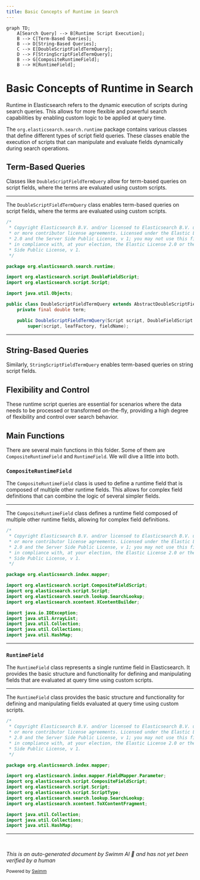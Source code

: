 ```yaml
---
title: Basic Concepts of Runtime in Search
---
```

```mermaid
graph TD;
    A[Search Query] --> B[Runtime Script Execution];
    B --> C[Term-Based Queries];
    B --> D[String-Based Queries];
    C --> E[DoubleScriptFieldTermQuery];
    D --> F[StringScriptFieldTermQuery];
    B --> G[CompositeRuntimeField];
    B --> H[RuntimeField];
```

# Basic Concepts of Runtime in Search

Runtime in Elasticsearch refers to the dynamic execution of scripts during search queries. This allows for more flexible and powerful search capabilities by enabling custom logic to be applied at query time.

The <SwmToken path="server/src/main/java/org/elasticsearch/search/runtime/DoubleScriptFieldTermQuery.java" pos="9:2:8" line-data="package org.elasticsearch.search.runtime;">`org.elasticsearch.search.runtime`</SwmToken> package contains various classes that define different types of script field queries. These classes enable the execution of scripts that can manipulate and evaluate fields dynamically during search operations.

## Term-Based Queries

Classes like <SwmToken path="server/src/main/java/org/elasticsearch/search/runtime/DoubleScriptFieldTermQuery.java" pos="16:4:4" line-data="public class DoubleScriptFieldTermQuery extends AbstractDoubleScriptFieldQuery {">`DoubleScriptFieldTermQuery`</SwmToken> allow for term-based queries on script fields, where the terms are evaluated using custom scripts.

<SwmSnippet path="/server/src/main/java/org/elasticsearch/search/runtime/DoubleScriptFieldTermQuery.java" line="1">

---

The <SwmToken path="server/src/main/java/org/elasticsearch/search/runtime/DoubleScriptFieldTermQuery.java" pos="16:4:4" line-data="public class DoubleScriptFieldTermQuery extends AbstractDoubleScriptFieldQuery {">`DoubleScriptFieldTermQuery`</SwmToken> class enables term-based queries on script fields, where the terms are evaluated using custom scripts.

```java
/*
 * Copyright Elasticsearch B.V. and/or licensed to Elasticsearch B.V. under one
 * or more contributor license agreements. Licensed under the Elastic License
 * 2.0 and the Server Side Public License, v 1; you may not use this file except
 * in compliance with, at your election, the Elastic License 2.0 or the Server
 * Side Public License, v 1.
 */

package org.elasticsearch.search.runtime;

import org.elasticsearch.script.DoubleFieldScript;
import org.elasticsearch.script.Script;

import java.util.Objects;

public class DoubleScriptFieldTermQuery extends AbstractDoubleScriptFieldQuery {
    private final double term;

    public DoubleScriptFieldTermQuery(Script script, DoubleFieldScript.LeafFactory leafFactory, String fieldName, double term) {
        super(script, leafFactory, fieldName);
```

---

</SwmSnippet>

## String-Based Queries

Similarly, `StringScriptFieldTermQuery` enables term-based queries on string script fields.

## Flexibility and Control

These runtime script queries are essential for scenarios where the data needs to be processed or transformed on-the-fly, providing a high degree of flexibility and control over search behavior.

## Main Functions

There are several main functions in this folder. Some of them are <SwmToken path="server/src/main/java/org/elasticsearch/index/mapper/CompositeRuntimeField.java" pos="31:4:4" line-data="public class CompositeRuntimeField implements RuntimeField {">`CompositeRuntimeField`</SwmToken> and <SwmToken path="server/src/main/java/org/elasticsearch/index/mapper/CompositeRuntimeField.java" pos="31:8:8" line-data="public class CompositeRuntimeField implements RuntimeField {">`RuntimeField`</SwmToken>. We will dive a little into both.

### <SwmToken path="server/src/main/java/org/elasticsearch/index/mapper/CompositeRuntimeField.java" pos="31:4:4" line-data="public class CompositeRuntimeField implements RuntimeField {">`CompositeRuntimeField`</SwmToken>

The <SwmToken path="server/src/main/java/org/elasticsearch/index/mapper/CompositeRuntimeField.java" pos="31:4:4" line-data="public class CompositeRuntimeField implements RuntimeField {">`CompositeRuntimeField`</SwmToken> class is used to define a runtime field that is composed of multiple other runtime fields. This allows for complex field definitions that can combine the logic of several simpler fields.

<SwmSnippet path="/server/src/main/java/org/elasticsearch/index/mapper/CompositeRuntimeField.java" line="1">

---

The <SwmToken path="server/src/main/java/org/elasticsearch/index/mapper/CompositeRuntimeField.java" pos="31:4:4" line-data="public class CompositeRuntimeField implements RuntimeField {">`CompositeRuntimeField`</SwmToken> class defines a runtime field composed of multiple other runtime fields, allowing for complex field definitions.

```java
/*
 * Copyright Elasticsearch B.V. and/or licensed to Elasticsearch B.V. under one
 * or more contributor license agreements. Licensed under the Elastic License
 * 2.0 and the Server Side Public License, v 1; you may not use this file except
 * in compliance with, at your election, the Elastic License 2.0 or the Server
 * Side Public License, v 1.
 */

package org.elasticsearch.index.mapper;

import org.elasticsearch.script.CompositeFieldScript;
import org.elasticsearch.script.Script;
import org.elasticsearch.search.lookup.SearchLookup;
import org.elasticsearch.xcontent.XContentBuilder;

import java.io.IOException;
import java.util.ArrayList;
import java.util.Collection;
import java.util.Collections;
import java.util.HashMap;
```

---

</SwmSnippet>

### <SwmToken path="server/src/main/java/org/elasticsearch/index/mapper/CompositeRuntimeField.java" pos="31:8:8" line-data="public class CompositeRuntimeField implements RuntimeField {">`RuntimeField`</SwmToken>

The <SwmToken path="server/src/main/java/org/elasticsearch/index/mapper/CompositeRuntimeField.java" pos="31:8:8" line-data="public class CompositeRuntimeField implements RuntimeField {">`RuntimeField`</SwmToken> class represents a single runtime field in Elasticsearch. It provides the basic structure and functionality for defining and manipulating fields that are evaluated at query time using custom scripts.

<SwmSnippet path="/server/src/main/java/org/elasticsearch/index/mapper/RuntimeField.java" line="1">

---

The <SwmToken path="server/src/main/java/org/elasticsearch/index/mapper/CompositeRuntimeField.java" pos="31:8:8" line-data="public class CompositeRuntimeField implements RuntimeField {">`RuntimeField`</SwmToken> class provides the basic structure and functionality for defining and manipulating fields evaluated at query time using custom scripts.

```java
/*
 * Copyright Elasticsearch B.V. and/or licensed to Elasticsearch B.V. under one
 * or more contributor license agreements. Licensed under the Elastic License
 * 2.0 and the Server Side Public License, v 1; you may not use this file except
 * in compliance with, at your election, the Elastic License 2.0 or the Server
 * Side Public License, v 1.
 */

package org.elasticsearch.index.mapper;

import org.elasticsearch.index.mapper.FieldMapper.Parameter;
import org.elasticsearch.script.CompositeFieldScript;
import org.elasticsearch.script.Script;
import org.elasticsearch.script.ScriptType;
import org.elasticsearch.search.lookup.SearchLookup;
import org.elasticsearch.xcontent.ToXContentFragment;

import java.util.Collection;
import java.util.Collections;
import java.util.HashMap;
```

---

</SwmSnippet>

&nbsp;

*This is an auto-generated document by Swimm AI 🌊 and has not yet been verified by a human*

<SwmMeta version="3.0.0" repo-id="Z2l0aHViJTNBJTNBZWxhc3RpY3NlYXJjaCUzQSUzQVN3aW1tLURlbW8=" repo-name="elasticsearch" doc-type="overview"><sup>Powered by [Swimm](/)</sup></SwmMeta>
